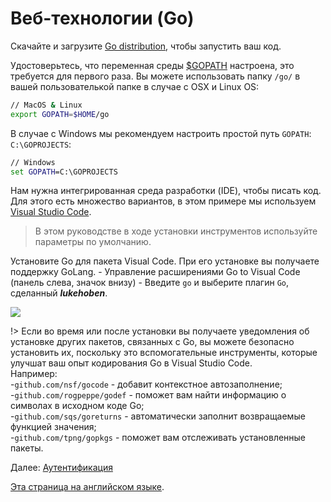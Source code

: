 # Веб-технологии (Go)

Скачайте и загрузите [Go distribution](https://golang.org/doc/install), чтобы запустить ваш код. 

Удостоверьтесь, что переменная среды [$GOPATH](https://github.com/golang/go/wiki/GOPATH) настроена, это требуется для первого раза. 
Вы можете использовать папку `/go/` в вашей пользователькой папке в случае с OSX и Linux OS:

```bash
// MacOS & Linux
export GOPATH=$HOME/go
```

В случае с Windows мы рекомендуем настроить простой путь `GOPATH`: `C:\GOPROJECTS`:

```cmd
// Windows
set GOPATH=C:\GOPROJECTS
```

Нам нужна интегрированная среда разработки (IDE), чтобы писать код. Для этого есть множество вариантов, в этом примере мы используем  [Visual Studio Code](https://code.visualstudio.com/).

> В этом руководстве в ходе установки инструментов используйте параметры по умолчанию.

Установите Go для пакета Visual Code. При его установке вы получаете поддержку GoLang.
    - Управление расширениями Go to Visual Code (панель слева, значок внизу)
    - Введите `go` и выберите плагин `Go`, сделанный ***lukehoben***.

![](_media/go/install_go_extension.gif) 


!> Если во время или после установки вы получаете уведомления об установке других пакетов, связанных с Go, вы можете безопасно установить их, поскольку это вспомогательные инструменты, которые улучшат ваш опыт кодирования Go в Visual Studio Code.   
Например:    
-`github.com/nsf/gocode` - добавит контекстное автозаполнение;    
-`github.com/rogpeppe/godef` - поможет вам найти информацию о символах в исходном коде Go;    
-`github.com/sqs/goreturns` - автоматически заполнит возвращаемые функцией значения;    
-`github.com/tpng/gopkgs` - поможет вам отслеживать установленные пакеты.

Далее: [Аутентификация](/ru-RU/oauth/)

[Эта страница на английском языке](https://learnforge.autodesk.io/#/environment/tools/go).
